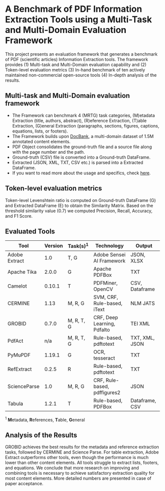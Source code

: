# A Benchmark of PDF Information Extraction Tools using a Multi-Task and Multi-Domain Evaluation Framework
This project presents an evaluation framework that generates a benchmark of PDF (scientific articles) Information Extraction tools.
The framework provides (1) Multi-task and Multi-Domain evaluation capability and (2) Token-level evaluation metrics
(3) In-hand benchmark of ten actively maintained non-commercial open-source tools (4) In-depth analysis of the results.

## Multi-task and Multi-Domain evaluation framework
* The Framework can benchmark 4 (MRTG) task categories, (M)etadata Extraction (title, authors, abstract), (R)eference Extraction, (T)able Extraction, (G)eneral Extraction (paragraphs, sections, figures, captions, equations, lists, or footers).
* The Framework builds upon [DocBank](https://doc-analysis.github.io/docbank-page/index.html), a multi-domain dataset of 1.5M annotated content elements.
* PDF Object consolidates the ground-truth file and a source file along with the page number and the path.
* Ground-truth (CSV) file is converted into a Ground-truth DataFrame.
* Extracted (JSON, XML, TXT, CSV etc.) is parsed into a Extracted DataFrame.
* If you want to read more about the usage and specifics, check [here](https://github.com/Media-Bias-Group/PDF-Information-Extraction-Benchmark/blob/main/doc/home.md).
## Token-level evaluation metrics
Token-level Levenshtein ratio is computed on Ground-truth DataFrame (G) and Extracted DataFrame (E) to obtain the Similarity Matrix. Based on the threshold similarity value (0.7) we computed Precision, Recall, Accuracy, and F1 Score.

## Evaluated Tools
| Tool          | Version | Task(s)<sup>1</sup>   | Technology                   | Output         |
|---------------|---------|------------|------------------------------|----------------|
| Adobe Extract | 1.0     | T, G       | Adobe Sensei AI Framework    | JSON, XLSX     |
| Apache Tika   | 2.0.0   | G          | Apache PDFBox                | TXT            |
| Camelot       | 0.10.1  | T          | PDFMiner, OpenCV             | CSV, Dataframe |
| CERMINE       | 1.13    | M, R, G    | SVM, CRF, Rule-based, iText  | NLM JATS       |
| GROBID        | 0.7.0   | M, R, T, G | CRF, Deep Learning, Pdfalto  | TEI XML        |
| PdfAct        | n/a     | M, R, T, G | Rule-based, pdftotext        | TXT, XML, JSON |
| PyMuPDF       | 1.19.1  | G          | OCR, tesseract               | TXT            |
| RefExtract    | 0.2.5   | R          | Rule-based, pdftotext        | TXT            |
| ScienceParse  | 1.0     | M, R, G    | CRF, Rule-based, pdffigures2 | JSON           |
| Tabula        | 1.2.1   | T          | Rule-based, PDFBox           | Dataframe, CSV |

<sup>1</sup> **M**etadata, **R**eferences, **T**able, **G**eneral

## Analysis of the Results
GROBID achieves the best results for the metadata and reference extraction tasks, followed by CERMINE and Science Parse. For table extraction, Adobe Extract outperforms other tools, even though the performance is much lower than other content elements. All tools struggle to extract lists, footers, and equations. We conclude that more research on improving and combining tools is necessary to achieve satisfactory extraction quality for most content elements. 
More detailed numbers are presented in case of paper acceptance.
